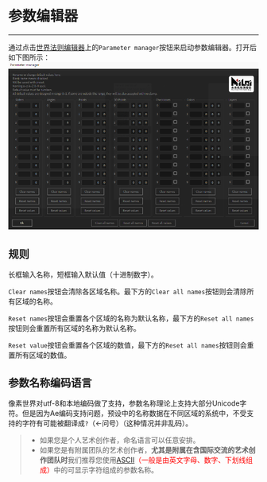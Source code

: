 # 参数编辑器
-------
通过点击[世界法则编辑器](ScriptWindow.md)上的`Parameter manager`按钮来启动参数编辑器。打开后如下图所示：
![参数编辑器](PM_Review.png)


## 规则
长框输入名称，短框输入默认值（十进制数字）。

`Clear names`按钮会清除各区域名称。最下方的`Clear all names`按钮则会清除所有区域的名称。

`Reset names`按钮会重置各个区域的名称为默认名称，最下方的`Reset all names`按钮则会重置所有区域的名称为默认名称。

`Reset value`按钮会重置各个区域的数值，最下方的`Reset all names`按钮则会重置所有区域的数值。

## 参数名称编码语言

像素世界对utf-8和本地编码做了支持，参数名称理论上支持大部分Unicode字符。但是因为Ae编码支持问题，预设中的名称数据在不同区域的系统中，不受支持的字符有可能被翻译成`?`（←问号）（这种情况并非乱码）。

> - 如果您是个人艺术创作者，命名语言可以任意安排。
> - 如果您是有附属团队的艺术创作者，**尤其是附属在含国际交流的艺术创作团队时**我们推荐您使用<span style="color:rgb(255,0,0)">[ASCII](https://zh.wikipedia.org/wiki/ASCII)（一般是由英文字母、数字、下划线组成）</span>中的可显示字符组成的参数名称。


<br>
<br>
<br>
<br>
<br>
<br>